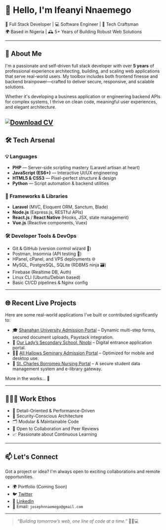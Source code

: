 # 👋 Hello, I'm Ifeanyi Nnaemego

🚀 Full Stack Developer | 💻 Software Engineer | 🧠 Tech Craftsman  
🌍 Based in Nigeria | 🕰 5+ Years of Building Robust Web Solutions

---

## 🧩 About Me

I'm a passionate and self-driven full stack developer with over **5 years** of professional experience architecting, building, and scaling web applications that serve real-world users. My toolbox includes both frontend finesse and backend brainpower—crafted to deliver secure, responsive, and scalable solutions.

Whether it's developing a business application or engineering backend APIs for complex systems, I thrive on clean code, meaningful user experiences, and elegant architecture.  

[![Download CV](https://img.shields.io/badge/📋%20Download%20CV-Click%20Here-brightgreen?style=plastic)](https://drive.google.com/file/d/1HY3VQqWul8bzuOn_ORFw_Nonw84e-a1s/view?usp=download)
---

## 🛠 Tech Arsenal

### 💡 Languages
- **PHP** — Server-side scripting mastery (Laravel artisan at heart)
- **JavaScript (ES6+)** — Interactive UI/UX engineering
- **HTML5 & CSS3** — Pixel-perfect structure & design
- **Python** — Script automation & backend utilities

### 🔧 Frameworks & Libraries
- **Laravel** (MVC, Eloquent ORM, Sanctum, Blade)
- **Node.js** (Express.js, RESTful APIs)
- **React.js** / **React Native** (Hooks, JSX, state management)
- **Vue.js** (Reactive components, Vuex)

### 🛠 Developer Tools & DevOps
- Git & GitHub (version control wizard 🧙)
- Postman, Insomnia (API testing 🧪)
- HPanel, cPanel, and VPS deployments 🌐
- MySQL, PostgreSQL, SQLite (RDBMS ninja 🗃)
- Firebase (Realtime DB, Auth)
- Linux CLI (Ubuntu/Debian based)
- Basic CI/CD pipelines & Nginx config

---

## 🌐 Recent Live Projects

Here are some real-world applications I've built or contributed significantly to:

- 🎓 [Shanahan University Admission Portal](https://apply.shanahanuni.edu.ng/) – Dynamic multi-step forms, secured document uploads, Paystack integration.
- 🏫 [Our Lady’s Secondary School, Nnobi](https://entrance.ourladysnnobi.com/) – Digital entrance application portal.
- 🧑‍🎓 [All Hallows Seminary Admission Portal](https://entrance.allhallowsseminary.com/) – Optimized for mobile and desktop use.
- 🏥 [St. Charles Borromeo Nursing Portal](https://portal.stcharlesborromeocon.com/) – A secure student data management system and e-library gateway.

More in the works... 🌱

---

## 👨🏾‍💻 Work Ethos

- 🎯 Detail-Oriented & Performance-Driven  
- 🔐 Security-Conscious Architecture  
- 🗂 Modular & Maintainable Code  
- 💬 Open to Collaboration and Peer Reviews  
- 📈 Passionate about Continuous Learning  

---

## 📫 Let's Connect

Got a project or idea? I'm always open to exciting collaborations and remote opportunities.

- 🌍 Portfolio (Coming Soon)
- 🐦 [Twitter](https://twitter.com/)
- 💼 [LinkedIn](https://www.linkedin.com/)
- 📩 Email: `josephnnaemego@gmail.com`

---

> _“Building tomorrow’s web, one line of code at a time.”_ 🧱🧠💻
